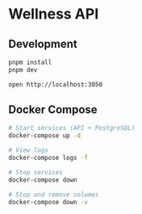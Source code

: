 # Wellness API

## Development

```bash
pnpm install
pnpm dev
```

```bash
open http://localhost:3050
```

## Docker Compose

```bash
# Start services (API + PostgreSQL)
docker-compose up -d

# View logs
docker-compose logs -f

# Stop services
docker-compose down

# Stop and remove volumes
docker-compose down -v
```
